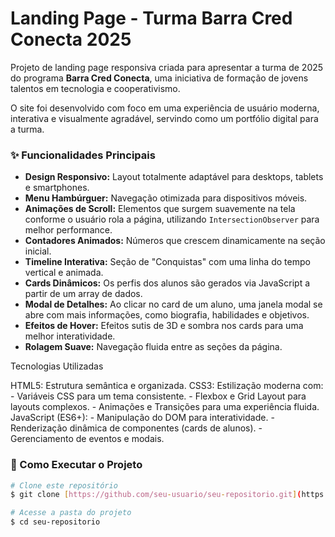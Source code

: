 #  Landing Page - Turma Barra Cred Conecta 2025

Projeto de landing page responsiva criada para apresentar a turma de 2025 do programa **Barra Cred Conecta**, uma iniciativa de formação de jovens talentos em tecnologia e cooperativismo.

O site foi desenvolvido com foco em uma experiência de usuário moderna, interativa e visualmente agradável, servindo como um portfólio digital para a turma.


### ✨ Funcionalidades Principais

* **Design Responsivo:** Layout totalmente adaptável para desktops, tablets e smartphones.
* **Menu Hambúrguer:** Navegação otimizada para dispositivos móveis.
* **Animações de Scroll:** Elementos que surgem suavemente na tela conforme o usuário rola a página, utilizando `IntersectionObserver` para melhor performance.
* **Contadores Animados:** Números que crescem dinamicamente na seção inicial.
* **Timeline Interativa:** Seção de "Conquistas" com uma linha do tempo vertical e animada.
* **Cards Dinâmicos:** Os perfis dos alunos são gerados via JavaScript a partir de um array de dados.
* **Modal de Detalhes:** Ao clicar no card de um aluno, uma janela modal se abre com mais informações, como biografia, habilidades e objetivos.
* **Efeitos de Hover:** Efeitos sutis de 3D e sombra nos cards para uma melhor interatividade.
* **Rolagem Suave:** Navegação fluida entre as seções da página.



 Tecnologias Utilizadas

   HTML5: Estrutura semântica e organizada.
   CSS3: Estilização moderna com:
    -   Variáveis CSS para um tema consistente.
    -   Flexbox e Grid Layout para layouts complexos.
    -   Animações e Transições para uma experiência fluida.
   JavaScript (ES6+):
    -   Manipulação do DOM para interatividade.
    -   Renderização dinâmica de componentes (cards de alunos).
    -   Gerenciamento de eventos e modais.


### 📂 Como Executar o Projeto

```bash
# Clone este repositório
$ git clone [https://github.com/seu-usuario/seu-repositorio.git](https://github.com/seu-usuario/seu-repositorio.git)

# Acesse a pasta do projeto
$ cd seu-repositorio
